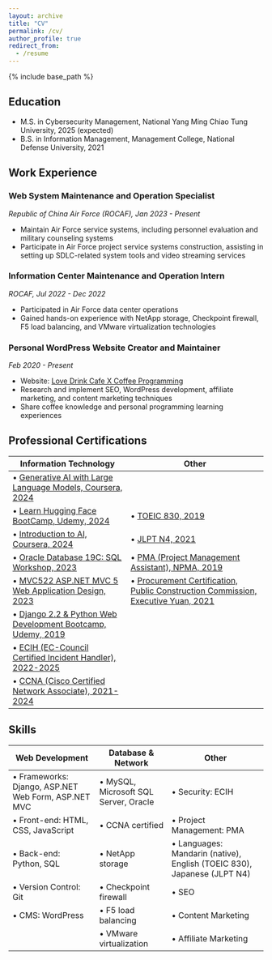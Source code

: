 ```yaml
---
layout: archive
title: "CV"
permalink: /cv/
author_profile: true
redirect_from:
  - /resume
---
```


{% include base_path %}

## Education

- M.S. in Cybersecurity Management, National Yang Ming Chiao Tung University, 2025 (expected)
- B.S. in Information Management, Management College, National Defense University, 2021

## Work Experience

### Web System Maintenance and Operation Specialist
*Republic of China Air Force (ROCAF), Jan 2023 - Present*
- Maintain Air Force service systems, including personnel evaluation and military counseling systems
- Participate in Air Force project service systems construction, assisting in setting up SDLC-related system tools and video streaming services

### Information Center Maintenance and Operation Intern
*ROCAF, Jul 2022 - Dec 2022*
- Participated in Air Force data center operations
- Gained hands-on experience with NetApp storage, Checkpoint firewall, F5 load balancing, and VMware virtualization technologies

### Personal WordPress Website Creator and Maintainer
*Feb 2020 - Present*
- Website: [Love Drink Cafe X Coffee Programming](https://lovedrinkcafe.com)
- Research and implement SEO, WordPress development, affiliate marketing, and content marketing techniques
- Share coffee knowledge and personal programming learning experiences

## Professional Certifications

| Information Technology | Other |
|------------------------|-------|
| • [Generative AI with Large Language Models, Coursera, 2024](https://coursera.org/share/32a3342640ea17246b2a96aa6a3ff9b3) |  |
| • [Learn Hugging Face BootCamp, Udemy, 2024](https://www.udemy.com/certificate/UC-673eadde-0a6b-4883-8c46-03d9804670a0/) | • [TOEIC 830, 2019](https://t3764800.p.clickup-attachments.com/t3764800/2bb2f7e6-ce9f-4d2d-ad6f-a219128ab5aa/Screen%20Shot%202024-07-14%20at%203.23.07%20PM.png?view=open) |
| • [Introduction to AI, Coursera, 2024](https://www.coursera.org/account/accomplishments/certificate/D63RJZRDNGC4) | • [JLPT N4, 2021](https://t3764800.p.clickup-attachments.com/t3764800/96d7469a-0b10-4d85-8d1a-159cb983f33c/image.png?view=open) |
| • [Oracle Database 19C: SQL Workshop, 2023](https://t3764800.p.clickup-attachments.com/t3764800/5b141f1b-a0d5-46ea-9440-3bb29fb1b8a9/oracle-certificate.jpg?view=open) | • [PMA (Project Management Assistant), NPMA, 2019](https://t3764800.p.clickup-attachments.com/t3764800/44a2f1e1-6b0e-4d39-aded-fdb486d04dc8/Screen%20Shot%202024-07-14%20at%203.11.07%20PM.png?view=open) |
| • [MVC522 ASP.NET MVC 5 Web Application Design, 2023](https://t3764800.p.clickup-attachments.com/t3764800/db5dd9fe-407c-4b1b-8ff7-4e4a322a6cde/ASP.NET%20MVC%205.jpg?view=open) | • [Procurement Certification, Public Construction Commission, Executive Yuan, 2021](https://t3764800.p.clickup-attachments.com/t3764800/95e6babd-de9c-4cce-9aa5-7f0e2016cf09/%E6%8E%A1%E8%B3%BC%E8%AD%89%E7%85%A7.jpg?view=open) |
| • [Django 2.2 & Python Web Development Bootcamp, Udemy, 2019](https://www.udemy.com/certificate/UC-DK32X8UO/) | |
| • [ECIH (EC-Council Certified Incident Handler), 2022-2025](https://t3764800.p.clickup-attachments.com/t3764800/5f36874b-8dde-4b33-8c7d-cfe2ea920735/ECC5037842691.jpeg?view=open) | |
| • [CCNA (Cisco Certified Network Associate), 2021-2024](https://t3764800.p.clickup-attachments.com/t3764800/e9c4a176-cf25-458a-9508-340c289b63bc/Cisco%20Certifications.jpeg?view=open) | |

## Skills

| Web Development | Database & Network | Other |
|-----------------|---------------------|-------|
| • Frameworks: Django, ASP.NET Web Form, ASP.NET MVC | • MySQL, Microsoft SQL Server, Oracle | • Security: ECIH |
| • Front-end: HTML, CSS, JavaScript | • CCNA certified | • Project Management: PMA |
| • Back-end: Python, SQL | • NetApp storage | • Languages: Mandarin (native), English (TOEIC 830), Japanese (JLPT N4) |
| • Version Control: Git | • Checkpoint firewall | • SEO |
| • CMS: WordPress | • F5 load balancing | • Content Marketing |
| | • VMware virtualization | • Affiliate Marketing |
